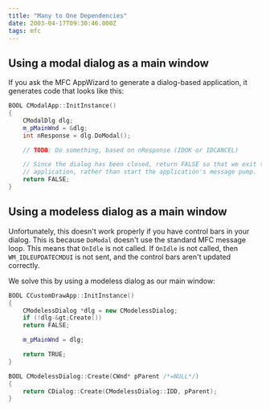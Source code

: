 ```yaml
---
title: "Many to One Dependencies"
date: 2003-04-17T09:30:46.000Z
tags: mfc
---
```


## Using a modal dialog as a main window

If you ask the MFC AppWizard to generate a dialog-based application, it generates code that looks like this:

```c++
BOOL CModalApp::InitInstance()
{
    CModalDlg dlg;
    m_pMainWnd = &dlg;
    int nResponse = dlg.DoModal();

    // TODO: Do something, based on nResponse (IDOK or IDCANCEL)

    // Since the dialog has been closed, return FALSE so that we exit the
    // application, rather than start the application's message pump.
    return FALSE;
}
```

## Using a modeless dialog as a main window

Unfortunately, this doesn't work properly if you have control bars in your dialog.  This is because `DoModal` doesn't
use the standard MFC message loop.  This means that `OnIdle` is not called.  If `OnIdle` is not called, then
`WM_IDLEUPDATECMDUI` is not sent, and the control bars aren't updated correctly.

We solve this by using a modeless dialog as our main window:

```c++
BOOL CCustomDrawApp::InitInstance()
{
    CModelessDialog *dlg = new CModelessDialog;
    if (!dlg-&gt;Create())
	return FALSE;

    m_pMainWnd = dlg;

    return TRUE;
}

BOOL CModelessDialog::Create(CWnd* pParent /*=NULL*/)
{
    return CDialog::Create(CModelessDialog::IDD, pParent);
}
```
